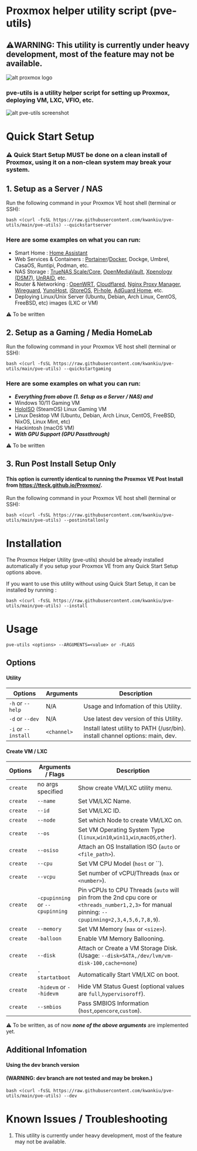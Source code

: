 # Proxmox helper utility script (pve-utils)

## ⚠️WARNING: This utility is currently under heavy development, most of the feature may not be available.

![alt proxmox logo](https://upload.wikimedia.org/wikipedia/en/thumb/2/25/Proxmox-VE-logo.svg/500px-Proxmox-VE-logo.svg.png)

### pve-utils is a utility helper script for setting up Proxmox, deploying VM, LXC, VFIO, etc.

![alt pve-utils screenshot](https://i.imgur.com/6I3FHSw.png)

# Quick Start Setup

### ⚠️ Quick Start Setup MUST be done on a clean install of Proxmox, using it on a non-clean system may break your system.

## 1. Setup as a Server / NAS

Run the following command in your Proxmox VE host shell (terminal or SSH):
```
bash <(curl -fsSL https://raw.githubusercontent.com/kwankiu/pve-utils/main/pve-utils) --quickstartserver
```

### Here are some examples on what you can run:
- Smart Home : [Home Assistant](https://www.home-assistant.io/)
- Web Services & Containers : [Portainer](https://www.portainer.io/)/[Docker](https://docker.io), Dockge, Umbrel, CasaOS, Runtipi, Podman, etc.
- NAS Storage : [TrueNAS Scale/Core](https://www.truenas.com/), [OpenMediaVault](https://www.openmediavault.org/), [Xpenology (DSM7)](https://xpenology.org/), [UnRAID](https://unraid.net/), etc.
- Router & Networking : [OpenWRT](https://openwrt.org/), [Cloudflared](https://github.com/cloudflare/cloudflared), [Nginx Proxy Manager](https://nginxproxymanager.com/), [Wireguard](https://www.wireguard.com/), [YunoHost](https://yunohost.org/), [iStoreOS](https://www.istoreos.com/), [Pi-hole](https://pi-hole.net/), [AdGuard Home](https://github.com/AdguardTeam/AdguardHome), etc.
- Deploying Linux/Unix Server (Ubuntu, Debian, Arch Linux, CentOS, FreeBSD, etc) images (LXC or VM)

⚠️ To be written

## 2. Setup as a Gaming / Media HomeLab

Run the following command in your Proxmox VE host shell (terminal or SSH):
```
bash <(curl -fsSL https://raw.githubusercontent.com/kwankiu/pve-utils/main/pve-utils) --quickstartgaming
```

### Here are some examples on what you can run:
 - ***Everything from above (1. Setup as a Server / NAS) and***
 - Windows 10/11 Gaming VM
 - [HoloISO](https://github.com/HoloISO/holoiso) (SteamOS) Linux Gaming VM
 - Linux Desktop VM (Ubuntu, Debian, Arch Linux, CentOS, FreeBSD, NixOS, Linux Mint, etc)
 - Hackintosh (macOS VM)
 - ***With GPU Support (GPU Passthrough)***
 
⚠️ To be written

## 3. Run Post Install Setup Only

#### This option is currently identical to running the Proxmox VE Post Install from https://tteck.github.io/Proxmox/.

Run the following command in your Proxmox VE host shell (terminal or SSH):
```
bash <(curl -fsSL https://raw.githubusercontent.com/kwankiu/pve-utils/main/pve-utils) --postinstallonly
```
# Installation

The Proxmox Helper Utility (pve-utils) should be already installed automatically if you setup your Proxmox VE from any Quick Start Setup options above.

If you want to use this utility without using Quick Start Setup, it can be installed by running :

```
bash <(curl -fsSL https://raw.githubusercontent.com/kwankiu/pve-utils/main/pve-utils) --install
```

# Usage
```
pve-utils <options> --ARGUMENTS=<value> or -FLAGS
```

## Options

#### Utility
| Options | Arguments | Description |
| ------------- | ------------- | ------------- |
| `-h` or `--help` | N/A | Usage and Infomation of this Utility. |
| `-d` or `--dev` | N/A | Use latest dev version of this Utility. |
| `-i` or `--install` | `<channel>` | Install latest utility to PATH (/usr/bin). install channel options: main, dev. |

#### Create VM / LXC
| Options | Arguments / Flags | Description |
| ------------- | ------------- | ------------- |
| `create` |  no args specified | Show create VM/LXC utility menu. |
| `create` |  `--name` | Set VM/LXC Name. |
| `create` |  `--id` | Set VM/LXC ID. |
| `create` |  `--node` | Set which Node to create VM/LXC on. |
| `create` |  `--os` | Set VM Operating System Type (`linux`,`win10`,`win11`,`win`,`macOS`,`other`). |
| `create` |  `--osiso` | Attach an OS Installation ISO (`auto` or `<file_path>`). |
| `create` |  `--cpu` | Set VM CPU Model (`host` or ``). |
| `create` |  `--vcpu` | Set number of vCPU/Threads (`max` or `<number>`). |
| `create` |  `-cpupinning` or `--cpupinning` | Pin vCPUs to CPU Threads (`auto` will pin from the 2nd cpu core or `<threads_number1,2,3>` for manual pinning: `--cpupinning=2,3,4,5,6,7,8,9`). |
| `create` |  `--memory` | Set VM Memory (`max` or `<size>`). |
| `create` |  `-balloon` | Enable VM Memory Ballooning. |
| `create` |  `--disk` | Attach or Create a VM Storage Disk. (Usage: `--disk=SATA,/dev/lvm/vm-disk-100,cache=none`) |
| `create` |  `-startatboot` | Automatically Start VM/LXC on boot. |
| `create` |  `-hidevm` or `--hidevm` | Hide VM Status Guest (optional values are `full`,`hypervisoroff`). |
| `create` |  `--smbios` | Pass SMBIOS Information (`host`,`opencore`,`custom`). |

⚠️ To be written, as of now ***none of the above arguments*** are implemented yet.

## Additional Infomation

#### Using the dev branch version
#### (WARNING: dev branch are not tested and may be broken.)
```
bash <(curl -fsSL https://raw.githubusercontent.com/kwankiu/pve-utils/main/pve-utils) --dev
```

# Known Issues / Troubleshooting
1. This utility is currently under heavy development, most of the feature may not be available.
